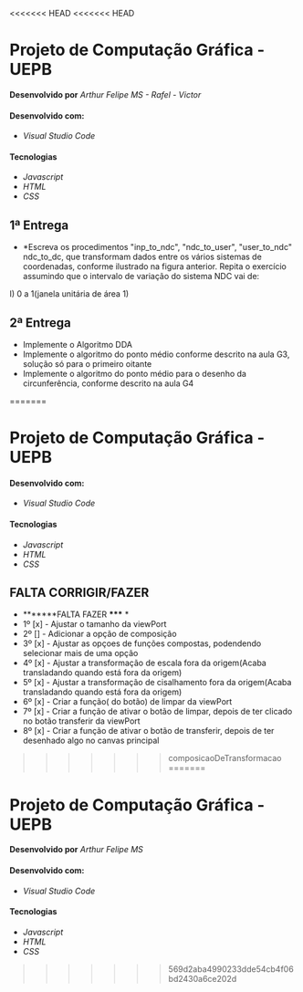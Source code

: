 <<<<<<< HEAD
<<<<<<< HEAD
# Projeto de Computação Gráfica - UEPB

**Desenvolvido por** *Arthur Felipe MS - Rafel - Victor*

#### Desenvolvido com:

* *Visual Studio Code*

#### Tecnologias

* *Javascript*
* *HTML*
* *CSS*

##
## 1ª Entrega 

* *Escreva os procedimentos "inp_to_ndc", "ndc_to_user", "user_to_ndc" ndc_to_dc, que transformam dados entre os
vários sistemas de coordenadas, conforme ilustrado na figura anterior. Repita o
exercício assumindo que o intervalo de variação do sistema NDC vai de:



I) 0  a 1(janela unitária de área 1)



##
## 2ª Entrega 

- Implemente  o Algoritmo DDA
- Implemente o algoritmo do ponto médio conforme descrito na aula G3, solução só para o primeiro oitante
- Implemente o algoritmo do ponto médio para o desenho da circunferência, conforme descrito na aula G4

=======
# Projeto de Computação Gráfica - UEPB

#### Desenvolvido com:

- _Visual Studio Code_

#### Tecnologias

- _Javascript_
- _HTML_
- _CSS_

## FALTA CORRIGIR/FAZER

- **\*\*\***FALTA FAZER **\*\*\*** \*
- 1º [x] - Ajustar o tamanho da viewPort
- 2º [] - Adicionar a opção de composição
- 3º [x] - Ajustar as opçoes de funções compostas, podendendo selecionar mais de uma opção
- 4º [x] - Ajustar a transformação de escala fora da origem(Acaba transladando quando está fora da origem)
- 5º [x] - Ajustar a transformação de cisalhamento fora da origem(Acaba transladando quando está fora da origem)
- 6º [x] - Criar a função( do botão) de limpar da viewPort
- 7º [x] - Criar a função de ativar o botão de limpar, depois de ter clicado no botão transferir da viewPort
- 8º [x] - Criar a função de ativar o botão de transferir, depois de ter desenhado algo no canvas principal
>>>>>>> composicaoDeTransformacao
=======
# Projeto de Computação Gráfica - UEPB

**Desenvolvido por** *Arthur Felipe MS*

#### Desenvolvido com:

* *Visual Studio Code*

#### Tecnologias

* *Javascript*
* *HTML*
* *CSS*
>>>>>>> 569d2aba4990233dde54cb4f06bd2430a6ce202d
